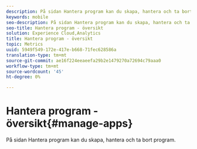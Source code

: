 ```yaml
---
description: På sidan Hantera program kan du skapa, hantera och ta bort program.
keywords: mobile
seo-description: På sidan Hantera program kan du skapa, hantera och ta bort program.
seo-title: Hantera program - översikt
solution: Experience Cloud,Analytics
title: Hantera program - översikt
topic: Metrics
uuid: 5949f549-172e-417e-b668-71fec628586a
translation-type: tm+mt
source-git-commit: ae16f224eeaeefa29b2e1479270a72694c79aaa0
workflow-type: tm+mt
source-wordcount: '45'
ht-degree: 0%

---
```



# Hantera program - översikt{#manage-apps}

På sidan Hantera program kan du skapa, hantera och ta bort program.

